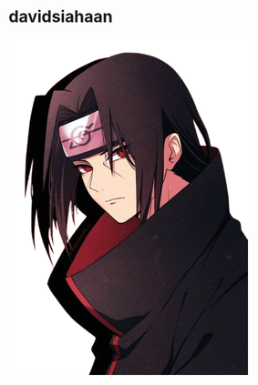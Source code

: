 # davidsiahaan
![Image Alt](https://github.com/DavidSiahaan03/davidsiahaan/blob/main/itachi-forger-pointing.png?raw=true)

